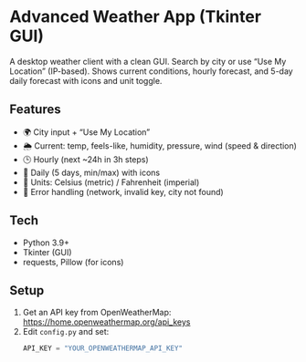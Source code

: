 # Advanced Weather App (Tkinter GUI)

A desktop weather client with a clean GUI. Search by city or use “Use My Location” (IP-based). Shows current conditions, hourly forecast, and 5-day daily forecast with icons and unit toggle.

## Features
- 🌍 City input + “Use My Location”
- 🌦️ Current: temp, feels-like, humidity, pressure, wind (speed & direction)
- 🕒 Hourly (next ~24h in 3h steps)
- 📅 Daily (5 days, min/max) with icons
- 🔁 Units: Celsius (metric) / Fahrenheit (imperial)
- 🧯 Error handling (network, invalid key, city not found)

## Tech
- Python 3.9+
- Tkinter (GUI)
- requests, Pillow (for icons)

## Setup
1. Get an API key from OpenWeatherMap: https://home.openweathermap.org/api_keys
2. Edit `config.py` and set:
   ```python
   API_KEY = "YOUR_OPENWEATHERMAP_API_KEY"
